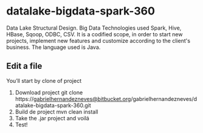 # datalake-bigdata-spark-360
Data Lake Structural Design. Big Data Technologies used Spark, Hive, HBase, Sqoop, ODBC, CSV. It is a codified scope, in order to start new projects, implement new features and customize according to the client's business. The language used is Java.


## Edit a file

You’ll start by clone of project

1. Download project
	git clone https://gabrielhernandezneves@bitbucket.org/gabrielhernandezneves/datalake-bigdata-spark-360.git
2. Build de project
	mvn clean install
3. Take the .jar project and voilá
4. Test!
